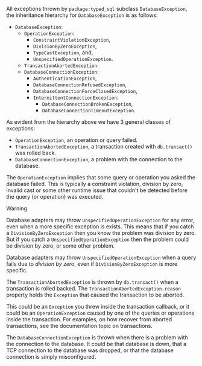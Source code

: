All exceptions thrown by `package:typed_sql` subclass `DatabaseException`, the
inheritance hierarchy for `DatabaseException` is as follows:

* `DatabaseException`:
  * `OperationException`:
    * `ConstraintViolationException`,
    * `DivisionByZeroException`,
    * `TypeCastException`, and,
    * `UnspecifiedOperationException`.
  * `TransactionAbortedException`.
  * `DatabaseConnectionException`:
    * `AuthenticationException`,
    * `DatabaseConnectionRefusedException`,
    * `DatabaseConnectionForceClosedException`,
    * `IntermittentConnectionException`:
      * `DatabaseConnectionBrokenException`,
      * `DatabaseConnectionTimeoutException`.

As evident from the hierarchy above we have 3 general classes of exceptions:
 * `OperationException`, an operation or query failed.
 * `TransactionAbortedException`, a transaction created with `db.transact()` was
   rolled back.
 * `DatabaseConnectionException`, a problem with the connection to the database.

The `OperationException` implies that some query or operation you asked the
database failed. This is typically a constraint violation, division by zero,
invalid cast or some other runtime issue that couldn't be detected before the
query (or operation) was executed.

> [!WARNING]
> Database adapters may throw `UnspecifiedOperationException` for any error,
> even when a more specific exception is exists. This means that if you catch a
> `DivisionByZeroException` then you know the problem was division by zero.
> But if you catch a `UnspecifiedOperationException` then the problem could be
> division by zero, or some other problem.
>
> Database adapters may throw `UnspecifiedOperationException` when a query fails
> due to _division by zero_, even if `DivisionByZeroException` is more specific.

The `TransactionAbortedException` is thrown by `db.transact()` when a
transaction is rolled backed. The `TransactionAbortedException.reason` property
holds the `Exception` that caused the transaction to be aborted.

This could be an `Exception` you threw inside the transaction callback, or it
could be an `OperationException` caused by one of the queries or operations
inside the transaction. For examples, on how recover from aborted transactions,
see the documentation topic on transactions.

The `DatabaseConnectionException` is thrown when there is a problem with the
connection to the database. It could be that database is down, that a TCP
connection to the database was dropped, or that the database connection is
simply misconfigured.
